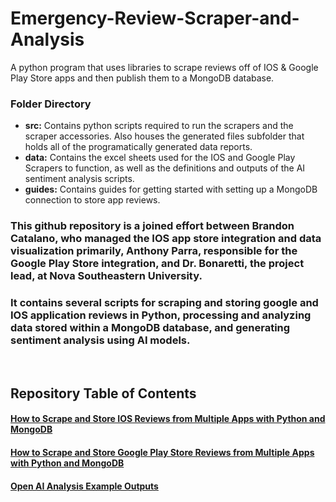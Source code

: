 # Emergency-Review-Scraper-and-Analysis
A python program that uses libraries to scrape reviews off of IOS & Google Play Store apps and then publish them to a MongoDB database.
&nbsp;
&nbsp;
&nbsp;
&nbsp;
### Folder Directory
- **src:** Contains python scripts required to run the scrapers and the scraper accessories. Also houses the generated files subfolder that holds all of the programatically generated data reports.
- **data:** Contains the excel sheets used for the IOS and Google Play Scrapers to function, as well as the definitions and outputs of the AI sentiment analysis scripts.
- **guides:** Contains guides for getting started with setting up a MongoDB connection to store app reviews.

### This github repository is a joined effort between Brandon Catalano, who managed the IOS app store integration and data visualization primarily, Anthony Parra, responsible for the Google Play Store integration, and Dr. Bonaretti, the project lead, at Nova Southeastern University.
### It contains several scripts for scraping and storing google and IOS application reviews in Python, processing and analyzing data stored within a MongoDB database, and generating sentiment analysis using AI models.   
&nbsp; 

## Repository Table of Contents 
#### [How to Scrape and Store IOS Reviews from Multiple Apps with Python and MongoDB](https://github.com/brandjtc/Emergency-Review-Scraper-and-Analysis/blob/main/guide/ios_scraper_guide.md)
#### [How to Scrape and Store Google Play Store Reviews from Multiple Apps with Python and MongoDB](https://github.com/brandjtc/Emergency-Review-Scraper-and-Analysis/blob/main/guide/google_play_scraper_guide.md)
#### [Open AI Analysis Example Outputs](https://github.com/brandjtc/Emergency-Review-Scraper-and-Analysis/tree/main/src/Generated%20Files/Reviews)
